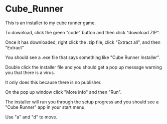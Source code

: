 # Cube_Runner

This is an installer to my cube runner game.

To download, click the green "code" button and then click "download ZIP".

Once it has downloaded, right click the .zip file, click "Extract all", and then "Extract"

You should see a .exe file that says something like "Cube Runner Installer". 

Double click the installer file and you should get a pop up message warning you that there is a virus. 

It only does this because there is no publisher. 

On the pop up window click "More info" and then "Run".

The installer will run you through the setup progress and you should see a "Cube Runner" app in your start menu.

Use "a" and "d" to move.
